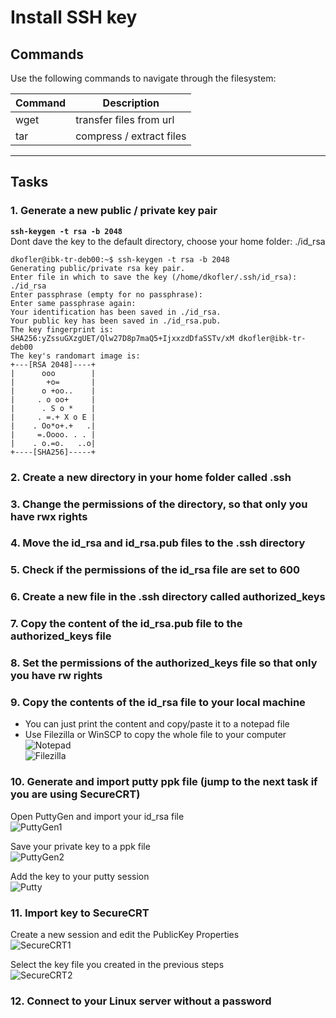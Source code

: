 # Install SSH key
## Commands
Use the following commands to navigate through the filesystem:

| Command | Description |
| --- | --- |
| wget | transfer files from url |
| tar | compress / extract files |
---

## Tasks
### 1. Generate a new public / private key pair
**`ssh-keygen -t rsa -b 2048`**  
Dont dave the key to the default directory, choose your home folder: ./id_rsa
```
dkofler@ibk-tr-deb00:~$ ssh-keygen -t rsa -b 2048
Generating public/private rsa key pair.
Enter file in which to save the key (/home/dkofler/.ssh/id_rsa): ./id_rsa
Enter passphrase (empty for no passphrase): 
Enter same passphrase again: 
Your identification has been saved in ./id_rsa.
Your public key has been saved in ./id_rsa.pub.
The key fingerprint is:
SHA256:yZssuGXzgUET/Qlw27D8p7maQ5+IjxxzdDfaSSTv/xM dkofler@ibk-tr-deb00
The key's randomart image is:
+---[RSA 2048]----+
|      ooo        |
|       +o=       |
|      o +oo..    |
|     . o oo+     |
|      . S o *    |
|     . =.+ X o E |
|    . Oo*o+.+   .|
|     =.Oooo. . . |
|    . o.=o.   ..o|
+----[SHA256]-----+
```

### 2. Create a new directory in your home folder called **.ssh**
### 3. Change the permissions of the directory, so that only you have rwx rights
### 4. Move the id_rsa and id_rsa.pub files to the .ssh directory
### 5. Check if the permissions of the id_rsa file are set to 600
### 6. Create a new file in the .ssh directory called **authorized_keys**
### 7. Copy the content of the id_rsa.pub file to the authorized_keys file
### 8. Set the permissions of the authorized_keys file so that only you have rw rights
### 9. Copy the contents of the id_rsa file to your local machine
* You can just print the content and copy/paste it to a notepad file
* Use Filezilla or WinSCP to copy the whole file to your computer  
![Notepad](img/14-export-key-notepad.png)  
![Filezilla](img/14-export-key-filezilla.png)  

### 10. Generate and import putty ppk file (jump to the next task if you are using SecureCRT)
Open PuttyGen and import your id_rsa file  
![PuttyGen1](img/14-puttygen-load.png)  

Save your private key to a ppk file  
![PuttyGen2](img/14-puttygen-save.png)  

Add the key to your putty session  
![Putty](img/14-putty-add-key.png)  

### 11. Import key to SecureCRT
Create a new session and edit the PublicKey Properties  
![SecureCRT1](img/14-seccrt-add-session.png) 

Select the key file you created in the previous steps  
![SecureCRT2](img/14-seccrt-add-key.png) 

### 12. Connect to your Linux server without a password